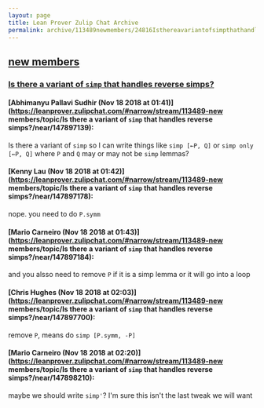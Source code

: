 ```yaml
---
layout: page
title: Lean Prover Zulip Chat Archive 
permalink: archive/113489newmembers/24816Isthereavariantofsimpthathandlesreversesimps.html
---
```


## [new members](index.html)
### [Is there a variant of `simp` that handles reverse simps?](24816Isthereavariantofsimpthathandlesreversesimps.html)

#### [Abhimanyu Pallavi Sudhir (Nov 18 2018 at 01:41)](https://leanprover.zulipchat.com/#narrow/stream/113489-new members/topic/Is there a variant of `simp` that handles reverse simps?/near/147897139):
Is there a variant of `simp` so I can write things like `simp [←P, Q]` or `simp only [←P, Q]` where `P` and `Q` may or may not be `simp` lemmas?

#### [Kenny Lau (Nov 18 2018 at 01:42)](https://leanprover.zulipchat.com/#narrow/stream/113489-new members/topic/Is there a variant of `simp` that handles reverse simps?/near/147897178):
nope. you need to do `P.symm`

#### [Mario Carneiro (Nov 18 2018 at 01:43)](https://leanprover.zulipchat.com/#narrow/stream/113489-new members/topic/Is there a variant of `simp` that handles reverse simps?/near/147897184):
and you alsso need to remove `P` if it is a simp lemma or it will go into a loop

#### [Chris Hughes (Nov 18 2018 at 02:03)](https://leanprover.zulipchat.com/#narrow/stream/113489-new members/topic/Is there a variant of `simp` that handles reverse simps?/near/147897700):
remove `P`, means do `simp [P.symm, -P]`

#### [Mario Carneiro (Nov 18 2018 at 02:20)](https://leanprover.zulipchat.com/#narrow/stream/113489-new members/topic/Is there a variant of `simp` that handles reverse simps?/near/147898210):
maybe we should write `simp'`? I'm sure this isn't the last tweak we will want

